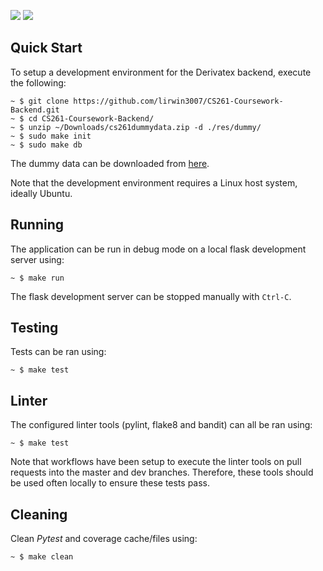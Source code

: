 ![](https://github.com/lirwin3007/CS261-Coursework/workflows/Run%20Lint/badge.svg)
![](https://github.com/lirwin3007/CS261-Coursework/workflows/Run%20Tests/badge.svg)

## Quick Start

To setup a development environment for the Derivatex backend, execute the following:

```shell
~ $ git clone https://github.com/lirwin3007/CS261-Coursework-Backend.git
~ $ cd CS261-Coursework-Backend/
~ $ unzip ~/Downloads/cs261dummydata.zip -d ./res/dummy/
~ $ sudo make init
~ $ sudo make db
```

The dummy data can be downloaded from [here](https://warwick.ac.uk/fac/sci/dcs/teaching/material/cs261/project/cs261dummydata.zip).

Note that the development environment requires a Linux host system, ideally Ubuntu.

## Running

The application can be run in debug mode on a local flask development server using:

```shell
~ $ make run
```

The flask development server can be stopped manually with `Ctrl-C`.

## Testing

Tests can be ran using:

```shell
~ $ make test
```

## Linter

The configured linter tools (pylint, flake8 and bandit) can all be ran using:

```shell
~ $ make test
```

Note that workflows have been setup to execute the linter tools on pull requests into the master and dev branches. Therefore, these tools should be used often locally to ensure these tests pass.


## Cleaning

Clean _Pytest_ and coverage cache/files using:

```shell
~ $ make clean
```
